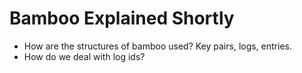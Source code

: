 # Bamboo Explained Shortly

- How are the structures of bamboo used? Key pairs, logs, entries.
- How do we deal with log ids?